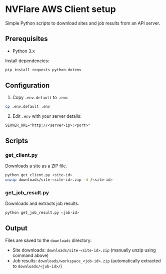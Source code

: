 # NVFlare AWS Client setup

Simple Python scripts to download sites and job results from an API server.

## Prerequisites

- Python 3.x

Install dependencies:
```bash
pip install requests python-dotenv
```

## Configuration

1. Copy `.env.default` to `.env`:
```bash
cp .env.default .env
```

2. Edit `.env` with your server details:
```
SERVER_URL="http://<server-ip>:<port>"
```

## Scripts

### get_client.py
Downloads a site as a ZIP file.

```bash
python get_client.py <site-id>
unzip downloads/site-<site-id>.zip -d /<site-id>
```

### get_job_result.py
Downloads and extracts job results.

```bash
python get_job_result.py <job-id>
```

## Output

Files are saved to the `downloads` directory:
- Site downloads: `downloads/site-<site-id>.zip` (manually unzip using command above)
- Job results: `downloads/workspace_<job-id>.zip` (automatically extracted to `downloads/<job-id>/`)